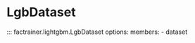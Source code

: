 # LgbDataset

::: factrainer.lightgbm.LgbDataset
    options:
        members:
            - dataset